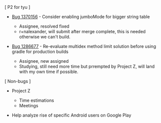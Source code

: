 [ P2 for tyu ]

* [Bug 1370156](https://bugzil.la/1370156) - Consider enabling jumboMode for bigger string table 
  * Assignee, resolved fixed
  * r+nalexander, will submit after merge complete, this is needed otherwise we can't build.

* [Bug 1286677](https://bugzil.la/1286677) - Re-evaluate multidex method limit solution before using gradle for production builds
  * Assignee, new assigned
  * Studying, still need more time but prrempted by Project Z, will land with my own time if possible.

[ Non-bugs ]

* Project Z
  * Time estimations
  * Meetings

* Help analyze rise of specific Android users on Google Play

